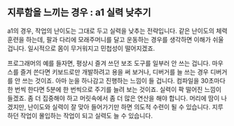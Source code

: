 ## 지루함을 느끼는 경우 : a1 실력 낮추기
a1의 경우, 작업의 난이도는 그대로 두고 실력을 낮추는 전략입니다. 같은 난이도의 체력훈련을 하는데, 팔과 다리에 모래주머니를 달고 운동하는 경우를 생각하면 이해가 쉬울 겁니다. 일시적으로 몸이 무거워지고 민첩성이 떨어지겠죠.

프로그래머의 예를 들자면, 평상시 즐겨 쓰던 보조 도구를 일부러 안 쓰는 겁니다. 마우스를 즐겨 쓴다면 키보드로만 개발하려고 용을 써 보거나, 디버거를 늘 쓰는 경우 디버거를 안 쓰는 것이죠. 아마 눈을 하나감고 진행하는 느낌이 들 겁니다. 컴파일을 30초마다 한 번씩 한다면 5분에 한 번씩으로 주기를 늘려 보는 것이죠. 실력이 팍 떨어진 느낌이 들겠죠. 좀 더 집중해야 하고 머릿속에서 좀 더 많은 연산을 해야 합니다. 머리에 땀이 나겠지만, 난이도와 실력이 잘 맞아 들어가기만 하면 의도적 수련이 될 수 있습니다. 지루하던 작업이 몰입하는 작업이 되고 실력도 늘 수 있습니다.

